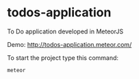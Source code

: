# todos-application
To Do application developed in MeteorJS

Demo:
http://todos-application.meteor.com/

To start the project type this command:
```
meteor
```


